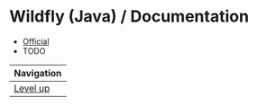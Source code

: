 # Wildfly (Java) / Documentation #

* [Official](official/README.md)
* TODO

| Navigation               |
| ------------------------ |
| [Level up](../README.md) |
